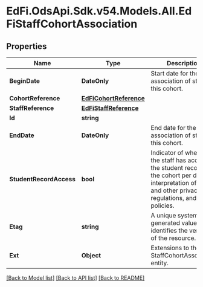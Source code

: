 # EdFi.OdsApi.Sdk.v54.Models.All.EdFiStaffCohortAssociation

## Properties

Name | Type | Description | Notes
------------ | ------------- | ------------- | -------------
**BeginDate** | **DateOnly** | Start date for the association of staff to this cohort. | 
**CohortReference** | [**EdFiCohortReference**](EdFiCohortReference.md) |  | 
**StaffReference** | [**EdFiStaffReference**](EdFiStaffReference.md) |  | 
**Id** | **string** |  | [optional] 
**EndDate** | **DateOnly** | End date for the association of staff to this cohort. | [optional] 
**StudentRecordAccess** | **bool** | Indicator of whether the staff has access to the student records of the cohort per district interpretation of FERPA and other privacy laws, regulations, and policies. | [optional] 
**Etag** | **string** | A unique system-generated value that identifies the version of the resource. | [optional] 
**Ext** | **Object** | Extensions to the StaffCohortAssociation entity. | [optional] 

[[Back to Model list]](../../README.md#documentation-for-models) [[Back to API list]](../../README.md#documentation-for-api-endpoints) [[Back to README]](../../README.md)

